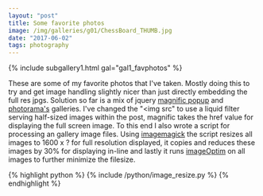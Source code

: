 ```yaml
---
layout: "post"
title: Some favorite photos
image: /img/galleries/g01/ChessBoard_THUMB.jpg
date: "2017-06-02"
tags: photography
---
```


<!-- Gallery __-->			
{% include subgallery1.html gal="gal1_favphotos" %}
<!-- end of GALLERY __ -->


These are some of my favorite photos that I've taken. Mostly doing this to try and get image handling slightly nicer than just directly embedding the full res jpgs. Solution so far is a mix of jquery [magnific popup](http://dimsemenov.com/plugins/magnific-popup/) and [photorama's](https://github.com/sunbliss/photorama) galleries. I've changed the "<img src" to use a liquid filter serving half-sized images within the post, magnific takes the href value for displaying the full screen image. To this end I also wrote a script for processing an gallery image files. Using [imagemagick](http://www.imagemagick.org/script/index.php) the script resizes all images to 1600 x ? for full resolution displayed, it copies and reduces these images by 30% for displaying in-line and lastly it runs [imageOptim](https://imageoptim.com/) on all images to further minimize the filesize. 


{% highlight python %}
{% include /python/image_resize.py %}
{% endhighlight %}


